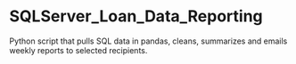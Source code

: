# SQLServer_Loan_Data_Reporting
Python script that pulls SQL data in pandas, cleans, summarizes and emails weekly reports to selected recipients.
